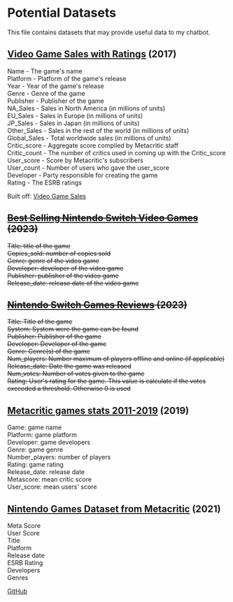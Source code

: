 # Potential Datasets

This file contains datasets that may provide useful data to my chatbot.

## [Video Game Sales with Ratings](https://www.kaggle.com/datasets/rush4ratio/video-game-sales-with-ratings) (2017)

Name - The game's name  
Platform - Platform of the game's release  
Year - Year of the game's release  
Genre - Genre of the game  
Publisher - Publisher of the game  
NA_Sales - Sales in North America (in millions of units)  
EU_Sales - Sales in Europe (in millions of units)  
JP_Sales - Sales in Japan (in millions of units)  
Other_Sales - Sales in the rest of the world (in millions of units)  
Global_Sales - Total worldwide sales (in millions of units)  
Critic_score - Aggregate score compiled by Metacritic staff  
Critic_count - The number of critics used in coming up with the Critic_score  
User_score - Score by Metacritic's subscribers  
User_count - Number of users who gave the user_score  
Developer - Party responsible for creating the game  
Rating - The ESRB ratings  

Built off: [Video Game Sales](https://www.kaggle.com/datasets/gregorut/videogamesales)

## ~~[Best Selling Nintendo Switch Video Games](https://www.kaggle.com/datasets/kabhishm/best-selling-nintendo-switch-video-games) (2023)~~

~~Title: title of the game  
Copies_sold: number of copies sold  
Genre: genre of the video game  
Developer: developer of the video game  
Publisher: publisher of the video game  
Release_date: release date of the video game~~

## ~~[Nintendo Switch Games Reviews](https://www.kaggle.com/datasets/giovanni60310/nintendo-switch-games-reviews) (2023)~~

~~Title: Title of the game  
System: System were the game can be found  
Publisher: Publisher of the game  
Developer: Developer of the game  
Genre: Genre(s) of the game  
Num_players: Number maximum of players offline and online (if applicable)  
Release_date: Date the game was released  
Num_votes: Number of votes given to the game  
Rating: User's rating for the game. This value is calculate if the votes exceeded a threshold. Otherwise 0 is used~~

## [Metacritic games stats 2011-2019](https://www.kaggle.com/datasets/skateddu/metacritic-games-stats-20112019) (2019)

Game: game name  
Platform: game platform  
Developer: game developers  
Genre: game genre  
Number_players: number of players  
Rating: game rating  
Release_date: release date  
Metascore: mean critic score  
User_score: mean users' score  

## [Nintendo Games Dataset from Metacritic](https://www.reddit.com/r/datasets/comments/kmnwer/oc_nintendo_games_dataset_from_metacritic_csv/) (2021)

Meta Score  
User Score  
Title  
Platform  
Release date  
ESRB Rating  
Developers  
Genres  

[GitHub](https://github.com/yaylinda/nintendo-games-ratings/blob/master/data.csv)
